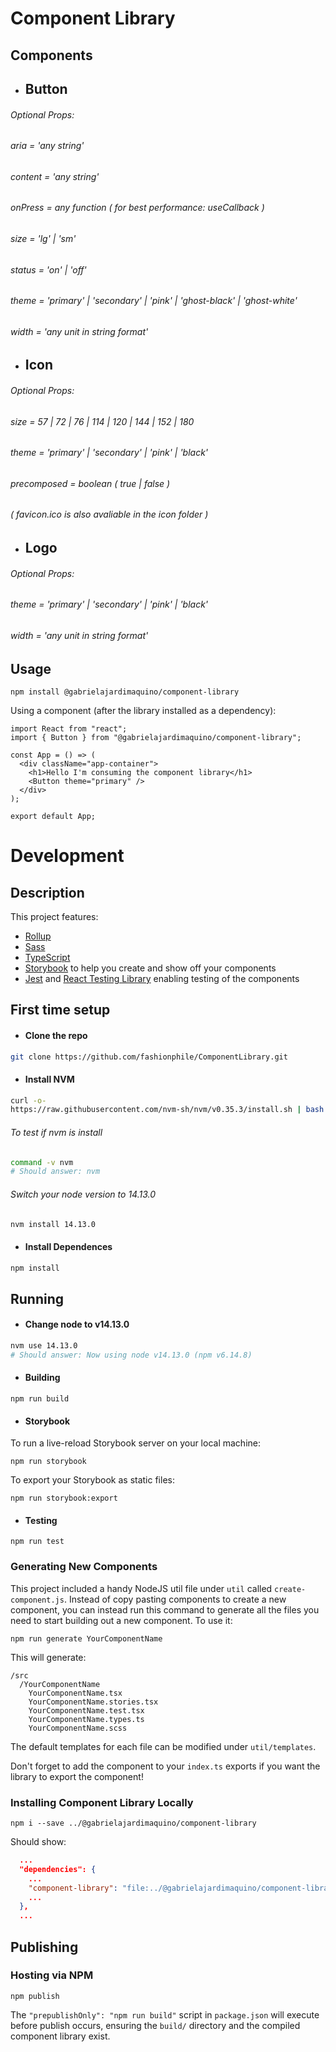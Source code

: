 # Component Library
## Components
- ## Button
###### Optional Props:
######   aria = 'any string'
######   content = 'any string'
######   onPress = any function ( for best performance: useCallback )
######   size = 'lg' | 'sm'
######   status = 'on' | 'off'
######   theme = 'primary' | 'secondary' | 'pink' | 'ghost-black' | 'ghost-white'
######   width = 'any unit in string format'
- ## Icon
###### Optional Props:
######   size = 57 | 72 | 76 | 114 | 120 | 144 | 152 | 180
######   theme = 'primary' | 'secondary' | 'pink' | 'black'
######   precomposed = boolean ( true | false )
###### ( favicon.ico is also avaliable in the icon folder )
- ## Logo
###### Optional Props:
######   theme = 'primary' | 'secondary' | 'pink' | 'black'
######   width = 'any unit in string format'

## Usage

```
npm install @gabrielajardimaquino/component-library
```

Using a component (after the library installed as a dependency):

```TSX
import React from "react";
import { Button } from "@gabrielajardimaquino/component-library";

const App = () => (
  <div className="app-container">
    <h1>Hello I'm consuming the component library</h1>
    <Button theme="primary" />
  </div>
);

export default App;
```
# Development
## Description
This project features:

- [Rollup](https://github.com/rollup/rollup)
- [Sass](https://sass-lang.com/)
- [TypeScript](https://www.typescriptlang.org/)
- [Storybook](https://storybook.js.org/) to help you create and show off your components
- [Jest](https://jestjs.io/) and [React Testing Library](https://github.com/testing-library/react-testing-library) enabling testing of the components

## First time setup
- #### Clone the repo
```bash
git clone https://github.com/fashionphile/ComponentLibrary.git
```

- #### Install NVM 
```bash
curl -o- 
https://raw.githubusercontent.com/nvm-sh/nvm/v0.35.3/install.sh | bash
```

###### To test if nvm is install
```bash
command -v nvm
# Should answer: nvm
```

###### Switch your node version to 14.13.0
```bash
nvm install 14.13.0
```

- #### Install Dependences 
```bash
npm install
```

## Running
- #### Change node to v14.13.0
```bash
nvm use 14.13.0
# Should answer: Now using node v14.13.0 (npm v6.14.8)
```

- #### Building

```
npm run build
```

- #### Storybook

To run a live-reload Storybook server on your local machine:

```
npm run storybook
```

To export your Storybook as static files:

```
npm run storybook:export
```
- #### Testing

```
npm run test
```
### Generating New Components

This project included a handy NodeJS util file under `util` called `create-component.js`. Instead of copy pasting components to create a new component, you can instead run this command to generate all the files you need to start building out a new component. To use it:

```
npm run generate YourComponentName
```

This will generate:

```
/src
  /YourComponentName
    YourComponentName.tsx
    YourComponentName.stories.tsx
    YourComponentName.test.tsx
    YourComponentName.types.ts
    YourComponentName.scss
```

The default templates for each file can be modified under `util/templates`.

Don't forget to add the component to your `index.ts` exports if you want the library to export the component!

### Installing Component Library Locally

```
npm i --save ../@gabrielajardimaquino/component-library
```
Should show:

```JSON
  ...
  "dependencies": {
    ...
    "component-library": "file:../@gabrielajardimaquino/component-library",
    ...
  },
  ...
```

## Publishing

### Hosting via NPM

```
npm publish
```

The `"prepublishOnly": "npm run build"` script in `package.json` will execute before publish occurs, ensuring the `build/` directory and the compiled component library exist.
